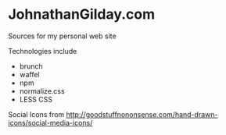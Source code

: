 # JohnathanGilday.com

Sources for my personal web site

Technologies include

* brunch
* waffel
* npm
* normalize.css
* LESS CSS

Social Icons from http://goodstuffnononsense.com/hand-drawn-icons/social-media-icons/
